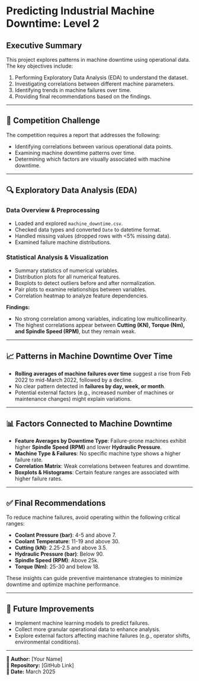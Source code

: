 # Predicting Industrial Machine Downtime: Level 2

## Executive Summary

This project explores patterns in machine downtime using operational data. The key objectives include:
1. Performing Exploratory Data Analysis (EDA) to understand the dataset.
2. Investigating correlations between different machine parameters.
3. Identifying trends in machine failures over time.
4. Providing final recommendations based on the findings.

---

## 💪 Competition Challenge

The competition requires a report that addresses the following:
- Identifying correlations between various operational data points.
- Examining machine downtime patterns over time.
- Determining which factors are visually associated with machine downtime.

---

## 🔍 Exploratory Data Analysis (EDA)

### Data Overview & Preprocessing
- Loaded and explored `machine_downtime.csv`.
- Checked data types and converted `Date` to datetime format.
- Handled missing values (dropped rows with <5% missing data).
- Examined failure machine distributions.

### Statistical Analysis & Visualization
- Summary statistics of numerical variables.
- Distribution plots for all numerical features.
- Boxplots to detect outliers before and after normalization.
- Pair plots to examine relationships between variables.
- Correlation heatmap to analyze feature dependencies.

**Findings:**
- No strong correlation among variables, indicating low multicollinearity.
- The highest correlations appear between **Cutting (KN), Torque (Nm), and Spindle Speed (RPM)**, but they remain weak.

---

## 📈 Patterns in Machine Downtime Over Time

- **Rolling averages of machine failures over time** suggest a rise from Feb 2022 to mid-March 2022, followed by a decline.
- No clear pattern detected in **failures by day, week, or month**.
- Potential external factors (e.g., increased number of machines or maintenance changes) might explain variations.

---

## 📊 Factors Connected to Machine Downtime

- **Feature Averages by Downtime Type**: Failure-prone machines exhibit higher **Spindle Speed (RPM)** and lower **Hydraulic Pressure**.
- **Machine Type & Failures**: No specific machine type shows a higher failure rate.
- **Correlation Matrix**: Weak correlations between features and downtime.
- **Boxplots & Histograms**: Certain feature ranges are associated with higher failure rates.

---

## ✅ Final Recommendations

To reduce machine failures, avoid operating within the following critical ranges:
- **Coolant Pressure (bar)**: 4-5 and above 7.
- **Coolant Temperature**: 11-19 and above 30.
- **Cutting (kN)**: 2.25-2.5 and above 3.5.
- **Hydraulic Pressure (bar)**: Below 90.
- **Spindle Speed (RPM)**: Above 25k.
- **Torque (Nm)**: 25-30 and below 18.

These insights can guide preventive maintenance strategies to minimize downtime and optimize machine performance.

---

## 🚀 Future Improvements

- Implement machine learning models to predict failures.
- Collect more granular operational data to enhance analysis.
- Explore external factors affecting machine failures (e.g., operator shifts, environmental conditions).

---

**📌 Author:** [Your Name]  
**📌 Repository:** [GitHub Link]  
**📌 Date:** March 2025
